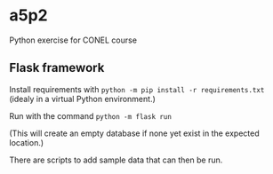 # a5p2
Python exercise for CONEL course

## Flask framework
Install requirements with `python -m pip install -r requirements.txt` (idealy in a virtual Python environment.)

Run with the command `python -m flask run`

(This will create an empty database if none yet exist in the expected location.)

There are scripts to add sample data that can then be run.
